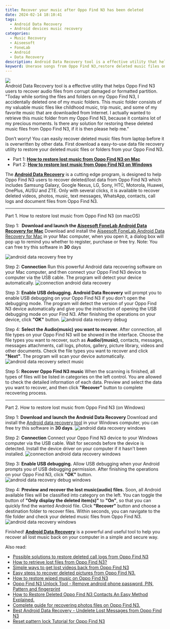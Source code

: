 ```yaml
---
title: Recover your music after Oppo Find N3 has been deleted
date: 2024-02-14 18:10:41
tags: 
  - Android Data Recovery
  - Android devices music recovery
categories: 
  - Music Recovery
  - Aiseesoft
  - FoneLab
  - Android
  - Data Recovery
description: Android Data Recovery tool is a effective utility that helps Oppo Find N3 users to recover audio files from corrupt damaged or formatted partition.
keyword: Unerase songs from Oppo Find N3,restore deleted music files on Oppo Find N3,undelete songs from Oppo Find N3,broken Oppo Find N3 music recovery solution,Regain missing music on Oppo Find N3,restore deleted songs files on Oppo Find N3,my song deleted from Oppo Find N3 how to undo song,Oppo Find N3 deleted music,Oppo Find N3 all music delete,how to recover deleted music in Oppo Find N3,Oppo Find N3 delete song recover,how to recover song Oppo Find N3
---
```


<img src="https://img0mobiles.techidaily.com/images/best-assets/devices/oppo/oppo-find-n3/5.jpg" class="atpl-imgstyle"  />

<div class="atpl-content atpl-for-fonelab-android recover-music">

<div class="atpl-post-description-part-1">
Android Data Recovery tool is a effective utility that helps Oppo Find N3 users to recover audio files from corrupt damaged or formatted partition.
</div>



<div class="atpl-post-description-part-2">
<div class="tpl-content-sub-paragraph-question">
  "Today while sorting the files and folders on my Oppo Find N3, I accidentally deleted one of my music folders. This music folder consists of my valuable music files like childhood music, trip music, and some of my favorite music that are downloaded from Internet. I actually wanted to retrieve this music folder from my Oppo Find N3, because it contains lot of my precious moments. Is there any solution for restoring these deleted music files from Oppo Find N3, if it is then please help me."
</div>
<div class="tpl-content-sub-paragraph-content">
<p>
  Don’t worry! You can easily recover deleted music files from laptop before it is overwritten by other data. First download a easy-to-use data file recovery utility to restore your deleted music files or folders from your Oppo Find N3.
</p>
</div>
</div>

<ul>
  <li>Part 1: <strong><a href="#p1">How to restore lost music from Oppo Find N3 on Mac</a></strong></li>
  <li>Part 2: <strong><a href="#p2">How to restore lost music from Oppo Find N3 on Windows</a></strong></li>
</ul>


<div class="atpl-post-description-part-3">
<div class="tpl-content-sub-paragraph-normal">
  <p>
      The <a href="https://tools.techidaily.com/aiseesoft-android-data-recovery/" target="_blank" rel="noopener"><strong>Android Data Recovery</strong></a> is a cutting edge program, is designed to help Oppo Find N3 users to recover deleted/lost data from Oppo Find N3 which includes Samsung Galaxy, Google Nexus, LG, Sony, HTC, Motorola, Huawei, OnePlus, AUSU and ZTE. Only with several clicks, it is available to recover deleted videos, photos, music, text messages, WhatsApp, contacts, call logs and document files from Oppo Find N3.
  </p>
</div>
</div>



<!-- Part 1 -->
<a id="p1" name="p1" ></a><hr>

<div>
  <span class="atpl-step-part-style">Part 1. How to restore lost music from Oppo Find N3 (on macOS)</span>
</div>

<span class="atpl-stepstyle-a"><span>Step 1: </span></span> <strong>Download and launch the <a href="https://tools.techidaily.com/aiseesoft-android-data-recovery-for-mac/" target="_blank" rel="noopener">Aiseesoft FoneLab Android Data Recovery for Mac</a></strong>
Download and install the <a href="https://tools.techidaily.com/aiseesoft-android-data-recovery-for-mac/" target="_blank" rel="noopener">Aiseesoft FoneLab Android Data Recovery for Mac</a> in your Mac computer, when you open it, a dialog box will pop up to remind you whether to register, purchase or free try.
Note: You can free try this software in <strong>30</strong> days

<img src="https://tools.techidaily.com/images/apps/aiseesoft/android-data-recovery/mac-free-try.png" class="atpl-imgstyle" alt="android data recovery free try" />

<span class="atpl-stepstyle-a"><span>Step 2: </span></span> <strong>Connection</strong>
Run this powerful Android data recovering software on your Mac computer, and then connect your Oppo Find N3 device to computer via the USB cable. The program will detect your device automatically.
<img src="https://tools.techidaily.com/images/apps/aiseesoft/android-data-recovery/mac-connection-interface.jpg" class="atpl-imgstyle" alt="connection android data recovery" />

<span class="atpl-stepstyle-a"><span>Step 3: </span></span> <strong>Enable USB debugging.</strong>
<strong>Android Data Recovery</strong> will prompt you to enable USB debugging on your Oppo Find N3 if you don't open the debugging mode. The program will detect the version of your Oppo Find N3 device automatically and give you the instruction of opening the USB debugging mode on your Find N3. After finishing the operations on your device, click <strong>"OK"</strong> button.
<img src="https://tools.techidaily.com/images/apps/aiseesoft/android-data-recovery/mac-android-usb-debug.jpg"  class="atpl-imgstyle" alt="android data recovery debug" />

<span class="atpl-stepstyle-a"><span>Step 4: </span></span> <strong>Select the Audio(music) you want to recover.</strong>
After connection, all file types on your Oppo Find N3 will be showed in the interface. Choose the file types you want to recover, such as <strong>Audio/(music)</strong>, contacts, messages, messages attachments, call logs, photos, gallery, picture library, videos and other documents. Check the file types you want to recover and click <b>"Next"</b>. The program will scan your device automatically.
<img src="https://tools.techidaily.com/images/apps/aiseesoft/android-data-recovery/mac-choose-type-music.jpg" class="atpl-imgstyle" alt="android data recovery select music" />

<span class="atpl-stepstyle-a"><span>Step 5: </span></span> <strong>Recover Oppo Find N3 music</strong>
When the scanning is finished, all types of files will be listed in categories on the left control. You are allowed to check the detailed information of each data. Preview and select the data you want to recover, and then click <b>"Recover"</b> button to complete recovering process.


<a id="p2" name="p2"></a><hr>

<!-- Part 2 -->
<div>
  <span class="atpl-step-part-style">Part 2. How to restore lost music from Oppo Find N3 (on Windows)</span>
</div>

<span class="atpl-stepstyle-a"><span>Step 1: </span></span> <strong>Download and launch the Android Data Recovery</strong>
Download and install the <a href="https://tools.techidaily.com/aiseesoft-android-data-recovery-for-win/" target="_blank" rel="noopener">Android data recovery tool</a> in your Windows computer, you can free try this software in <b>30 days</b>.
<img src="https://tools.techidaily.com/images/apps/aiseesoft/android-data-recovery/win-start-interface.png"  class="atpl-imgstyle" alt="android data recovery windows" />

<span class="atpl-stepstyle-a"><span>Step 2: </span></span> <strong>Connection</strong>
Connect your Oppo Find N3 device to your Windows computer via the USB cable. Wait for seconds before the device is detected. Install the device driver on your computer if it hasn't been installed.
<img src="https://tools.techidaily.com/images/apps/aiseesoft/android-data-recovery/win-connection-interface.png" class="atpl-imgstyle" alt="connection android data recovery windows" />

<span class="atpl-stepstyle-a"><span>Step 3: </span></span> <strong>Enable USB debugging.</strong>
Allow USB debugging when your Android prompts you of USB debugging permission. After finishing the operations on your Oppo Find N3, click <b>"OK"</b> button.
<img src="https://tools.techidaily.com/images/apps/aiseesoft/android-data-recovery/win-android-usb-debug.png" class="atpl-imgstyle" alt="android data recovery debug windows" />

<span class="atpl-stepstyle-a"><span>Step 4: </span></span> <strong>Preview and recover the lost music(audio) files.</strong>
Soon, all Android available files will be classified into category on the left. You can toggle the button of <b>"Only display the deleted item(s)"</b> to <b>"On"</b>, so that you can quickly find the wanted Android file. Click <b>"Recover"</b> button and choose a destination folder to recover files. Within seconds, you can navigate to the file folder and check your deleted music files from Oppo Find N3.
<img src="https://tools.techidaily.com/images/apps/aiseesoft/android-data-recovery/win-recover-music.jpg" class="atpl-imgstyle" alt="android data recovery windows" />

<div class="atpl-post-description-part-4">
<div class="tpl-content-sub-paragraph-normal">
    <p>
        Finished! <a href="https://tools.techidaily.com/aiseesoft-android-data-recovery/" target="_blank" rel="noopener"><strong>Android Data Recovery</strong></a> is a powerful and useful tool to help you recover all lost music back on your computer in a simple and secure way.
    </p>
</div>
</div>


<ins class="adsbygoogle"
     style="display:block"
     data-ad-client="ca-pub-7571918770474297"
     data-ad-slot="8358498916"
     data-ad-format="auto"
     data-full-width-responsive="true"></ins>

<span class="atpl-alsoreadstyle">Also read:</span>
<div><ul>
<li><a href="/possible-solutions-to-restore-deleted-call-logs-from-oppo-find-n3-by-fonelab-android-recover-call-logs/" target="_blank" rel="noopener"><u>Possible solutions to restore deleted call logs from Oppo Find N3</u></a></li>
<li><a href="/how-to-retrieve-lost-files-from-oppo-find-n3-by-fonelab-android-recover-data/" target="_blank" rel="noopener"><u>How to retrieve lost files from Oppo Find N3?</u></a></li>
<li><a href="/simple-ways-to-get-lost-videos-back-from-oppo-find-n3-by-fonelab-android-recover-video/" target="_blank" rel="noopener"><u>Simple ways to get lost videos back from Oppo Find N3</u></a></li>
<li><a href="/easy-steps-to-recover-deleted-pictures-from-oppo-find-n3-by-fonelab-android-recover-pictures/" target="_blank" rel="noopener"><u>Easy steps to recover deleted pictures from Oppo Find N3.</u></a></li>
<li><a href="/how-to-restore-wiped-music-on-oppo-find-n3-by-fonelab-android-recover-music/" target="_blank" rel="noopener"><u>How to restore wiped music on Oppo Find N3</u></a></li>
<li><a href="/oppo-find-n3-unlock-tool-remove-android-phone-password-pin-pattern-and-fingerprint-by-drfone-android-unlock-android-unlock/" target="_blank" rel="noopener"><u>Oppo Find N3 Unlock Tool - Remove android phone password, PIN, Pattern and fingerprint</u></a></li>
<li><a href="/how-to-restore-deleted-oppo-find-n3-contacts-an-easy-method-explained-by-fonelab-android-recover-contacts/" target="_blank" rel="noopener"><u>How to Restore Deleted Oppo Find N3 Contacts  An Easy Method Explained.</u></a></li>
<li><a href="/complete-guide-for-recovering-photos-files-on-oppo-find-n3-by-fonelab-android-recover-photos/" target="_blank" rel="noopener"><u>Complete guide for recovering photos files on Oppo Find N3.</u></a></li>
<li><a href="/best-android-data-recovery-undelete-lost-messages-from-oppo-find-n3-by-fonelab-android-recover-messages/" target="_blank" rel="noopener"><u>Best Android Data Recovery - Undelete Lost Messages from Oppo Find N3</u></a></li>
<li><a href="/reset-pattern-lock-tutorial-for-oppo-find-n3-by-drfone-android-unlock-android-unlock/" target="_blank" rel="noopener"><u>Reset pattern lock Tutorial for Oppo Find N3</u></a></li>
</ul></div>

</div>